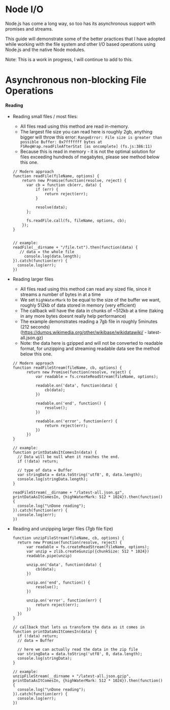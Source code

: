 # Node I/O
Node.js has come a long way, so too has its asynchronous support with promises and streams. 

This guide will demonstrate some of the better practices that I have adopted while working with the file system and other I/O based operations using Node.js and the native Node modules.

Note: This is a work in progress, I will continue to add to this.

# Asynchronous non-blocking File Operations
#### Reading
- Reading small files / most files:
  - All files read using this method are read in-memory.
  - The largest file size you can read here is roughly 2gb, anything bigger will throw this error: `RangeError: File size is greater than possible Buffer: 0x7fffffff bytes at FSReqWrap.readFileAfterStat [as oncomplete] (fs.js:386:11)`
  - Because this is read in memory - it is not the optimal solution for files exceeding hundreds of megabytes, please see method below this one.
  ```
  // Modern approach
  function readFile(fileName, options) {
      return new Promise(function(resolve, reject) {
      	var cb = function cb(err, data) {
      		if (err) {
      			return reject(err);
      		}
  
      		resolve(data);
      	};
  
      	fs.readFile.call(fs, fileName, options, cb);
      });
  }

  
  // example:
  readFile(__dirname + "/file.txt").then(function(data) {
     // data = the whole file
	   console.log(data.length);
  }).catch(function(err) {
  	console.log(err);
  })
  ```
  
- Reading larger files
  - All files read using this method can read any sized file, since it streams a number of bytes in at a time
  - We set `highWaterMark` to be equal to the size of the buffer we want, roughly 512kb of data stored in memory (very efficient)
  - The callback will have the data in chunks of ~512kb at a time (taking in any more bytes doesnt really help performance)
  - The example demonstrates reading a 7gb file in roughly 5minutes (212 seconds) (https://dumps.wikimedia.org/other/wikibase/wikidatawiki/ - latest-all.json.gz)
  - Note: the data here is gzipped and will not be converted to readable format, for unzipping and streaming readable data see the method below this one.
  ```
  // Modern approach
  function readFileStream(fileName, cb, options) {
	    return new Promise(function(resolve, reject) {
	        var readable = fs.createReadStream(fileName, options);
	
	        readable.on('data', function(data) {
	            cb(data);
	        })
	
	        readable.on('end', function() {
	            resolve();
	        })
	
	        readable.on('error', function(err) {
	            return reject(err);
	        })
	    })
  }
  
  // example:
  function printDataAsItComesIn(data) {
    // Data will be null when it reaches the end.
    if (!data) return;
    
	// type of data = Buffer
	var stringData = data.toString('utf8', 0, data.length);
	console.log(stringData.length);
  }
  
  readFileStream(__dirname + "/latest-all.json.gz", printDataAsItComesIn, {highWaterMark: 512 * 1024}).then(function() {
	console.log("\nDone reading");
  }).catch(function(err) {
	console.log(err);
  })
  ```
- Reading and unzipping larger files (7gb file fize)
  ```
  function unzipFileStream(fileName, cb, options) {
    return new Promise(function(resolve, reject) {
        var readable = fs.createReadStream(fileName, options);
        var unzip = zlib.createGunzip({chunkSize: 512 * 1024})
        readable.pipe(unzip)

        unzip.on('data', function(data) {
            cb(data);
        })

        unzip.on('end', function() {
            resolve();
        })

        unzip.on('error', function(err) {
            return reject(err);
        })
    })
  }

  // callback that lets us transform the data as it comes in
  function printDataAsItComesIn(data) {
    if (!data) return;
	// data = Buffer
	
	// here we can actually read the data in the zip file
	var stringData = data.toString('utf8', 0, data.length);
	console.log(stringData);
  }
  
  // example:
  unzipFileStream(__dirname + "/latest-all.json.gzip", printDataAsItComesIn, {highWaterMark: 512 * 1024}).then(function() {
	console.log("\nDone reading");
  }).catch(function(err) {
	console.log(err);
  })
  ```
